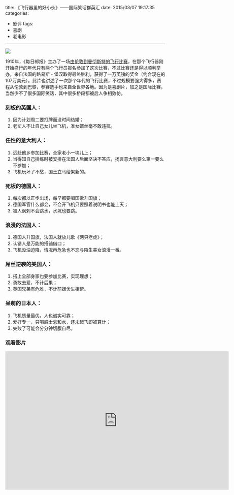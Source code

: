 title: 《飞行器里的好小伙》——国际笑话群英汇
date: 2015/03/07 19:17:35
categories:
- 影评
tags:
- 喜剧
- 老电影

---
![](https://image.covertness.me/feixingqilidehaoxiaohuo_p700028118.jpg)

<!-- more -->

1910年，《每日邮报》主办了一场[由伦敦到曼彻斯特的飞行比赛](http://zh.wikipedia.org/wiki/1910%E5%B9%B4%E4%BC%A6%E6%95%A6%E5%88%B0%E6%9B%BC%E5%BD%BB%E6%96%AF%E7%89%B9%E9%A3%9E%E8%A1%8C%E6%AF%94%E8%B5%9B)，在那个飞行器刚开始盛行的年代只有两个飞行员报名参加了这次比赛，不过比赛还是得以顺利举办，来自法国的路易斯・堡汉取得最终胜利，获得了一万英镑的奖金（约合现在的107万美元）。此片也讲述了一次那个年代的飞行比赛，不过规模要强大得多，赛程从伦敦到巴黎，参赛选手也来自全世界各地。因为是喜剧片，加之是国际比赛，当然少不了很多国际笑话，其中很多桥段都被后人争相效仿。

### 刻板的英国人：
1. 因为计划周二要打牌而没时间结婚；
2. 老丈人不让自己女儿坐飞机，准女婿丝毫不敢违抗。

### 任性的意大利人：
1. 远赴他乡参加比赛，全家老小一块儿上；
2. 当得知自己排练时被安排在法国人后面坚决不答应，扬言意大利要么第一要么不参加；
3. 飞机玩坏了不愁，国王立马给架新的。

### 死板的德国人：
1. 每次都以正步出场，每早都要唱国歌升国旗；
2. 德国军官什么都会，不会开飞机只要照着说明书也能上天；
3. 被人讽刺不会跳水，水坑也要跳。

### 浪漫的法国人：
1. 德国人升国旗，法国人就放儿歌《两只老虎》；
2. 认错人是万能的搭讪借口；
3. 飞机没油迫降，情况再危急也不忘与陌生美女浪漫一番。

### 屌丝逆袭的美国人：
1. 搭上全部身家也要参加比赛，实现理想；
2. 勇敢去爱，不计后果；
3. 英国兄弟有危难，不计前嫌舍生相帮。

### 呆萌的日本人：
1. 飞机质量最优，人也诚实可靠；
2. 爱好专一，只喝威士忌和水，还未起飞即被算计；
3. 失败了可能会分分钟切腹自尽。

### 观看影片
<iframe style="width:704px;height:436px;" src="https://ssl.acfun.tv/block-player-homura.html#vid=1996689;from=http://www.acfun.tv" id="ACFlashPlayer-re" frameborder="0"></iframe>